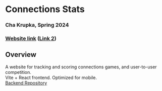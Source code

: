 # Connections Stats
### Cha Krupka, Spring 2024
### [Website link](https://statsforthetimes.com) ([Link 2](https://connectionstats.netlify.app/home))

## Overview
A website for tracking and scoring connections games, and user-to-user competition.  
Vite + React frontend. Optimized for mobile.  
[Backend Repository](https://github.com/chakrupka/connectionstats-backend)
